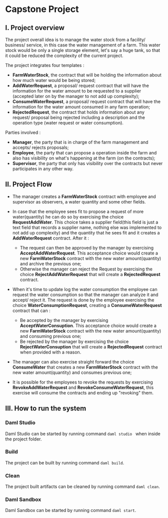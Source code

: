 # Capstone Project

## I. Project overview
The project overall idea is to manage the water stock from a facility/ business/ service, in this case the water management of a farm.
This water stock would be only a single storage element, let's say a huge tank, so that it could be reduced the complexity of the current project.

The project integrates four templates : 
- **FarmWaterStock**, the contract that will be holding the information about how much water would be being stored;
- **AddWaterRequest**, a proposal/ request contract that will have the information for the water amount to be requested to a supplier (accepted later on by the manager to not add up complexity);
- **ConsumeWaterRequest**, a proposal/ request contract that will have the information for the water amount consumed in any farm operation;
- **RejectedRequest**, the contract that holds information about any request/ proposal being rejected including a description and the operation type (water request or water consumption).

Parties involved : 
- **Manager**, the party that is in charge of the farm management and accepts/ rejects proposals;
- **Employee**, the party that can propose a operation inside the farm and also has visibility on what's happening at the farm (on the contracts);
- **Supervisor**, the party that only has visibility over the contracts but never participates in any other way.


## II. Project Flow
- The manager creates a **FarmWaterStock** contract with employee and supervisor as observers, a water quantity and some other fields.

- In case that the employee sees fit to propose a request of more water(quantity) he can do so by exercising the choice **RequestAddWater**. This choice takes a supplier field(this field is just a text field that records a supplier name, nothing else was implemented to not add up complexity) and the quantity that he sees fit and it creates a **AddWaterRequest** contract. After it :
    - The request can then be approved by the manager by exercising **AcceptAddWaterRequest**. This acceptance choice would create a new **FarmWaterStock** contract with the new water amount(quantity) and archive the previous one;
    - Otherwise the manager can reject the Request by exercising the choice **RejectAddWaterRequest** that will create a **RejectedRequest** contract.

- When it's time to update log the water consumption the employee can request the water consumption so that the manager can analyze it and accept/ reject it. The request is done by the employee exercising the choice **WaterConsumptionRequest**, creating a **ConsumeWaterRequest** contract that can : 
    - Be accepted by the manager by exercising **AcceptWaterConsuption**. This acceptance choice would create a new **FarmWaterStock** contract with the new water amount(quantity) and consuming previous one;
    - Be rejected by the manager by exercising the choice **RejectWaterConsuption** that will create a **RejectedRequest** contract when provided with a reason.

- The manager can also exercise straight forward the choice **ConsumeWater** that creates a new **FarmWaterStock** contract with the new water amount(quantity) and consumes previous one;

- It is possible for the employees to revoke the requests by exercising **RevokeAddWaterRequest** and **RevokeConsumeWaterRequest**, this exercise will consume the contracts and ending up "revoking" them.


## III. How to run the system

### Daml Studio
Daml Studio can be started by running command `daml studio ` when inside the project folder.

### Build
The project can be built by running command ` daml build `.

### Clean
The project built artifacts can be cleaned by running command ` daml clean `.

### Daml Sandbox
Daml Sandbox can be started by running command ` daml start `.
